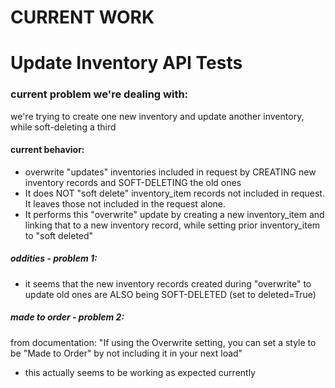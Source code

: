 CURRENT WORK
=============

# Update Inventory API Tests

### current problem we're dealing with:
we're trying to create one new inventory and update another inventory, while soft-deleting a third

#### current behavior:
 - overwrite "updates" inventories included in request by CREATING new inventory records and SOFT-DELETING the old ones
 - It does NOT "soft delete" inventory_item records not included in request. It leaves those not included in the request alone.
 - It performs this "overwrite" update by creating a new inventory_item and linking that to a new inventory record, while setting prior inventory_item to "soft deleted"

##### oddities - problem 1:
 - it seems that the new inventory records created during "overwrite" to update old ones are ALSO being SOFT-DELETED (set to deleted=True)

##### made to order - problem 2:
from documentation:
 "If using the Overwrite setting, you can set a style to be "Made to Order" by not including it in your next load"

  - this actually seems to be working as expected currently

